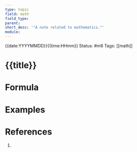 ```yaml
---
type: topic
field: math
field_type: 
parent: 
short_desc: '"A note related to mathematics."'
module:
---
```

{{date:YYYYMMDD}}{{time:HHmm}}
Status: #m6
Tags: [[math]] 

# {{title}}


# Formula

$$$$

# Examples

$$$$
# References

1. 